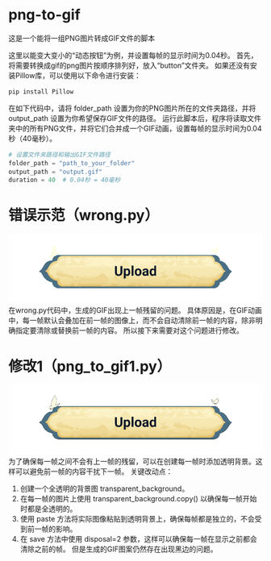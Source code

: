 # png-to-gif
这是一个能将一组PNG图片转成GIF文件的脚本

这里以能变大变小的“动态按钮”为例，并设置每帧的显示时间为0.04秒。
首先，将需要转换成gif的png图片按顺序排列好，放入“button”文件夹。
如果还没有安装Pillow库，可以使用以下命令进行安装：
```python
pip install Pillow
```

在如下代码中，请将 folder_path 设置为你的PNG图片所在的文件夹路径，并将 output_path 设置为你希望保存GIF文件的路径。
运行此脚本后，程序将读取文件夹中的所有PNG文件，并将它们合并成一个GIF动画，设置每帧的显示时间为0.04秒（40毫秒）。
```python
# 设置文件夹路径和输出GIF文件路径
folder_path = "path_to_your_folder"
output_path = "output.gif"
duration = 40  # 0.04秒 = 40毫秒
```

# 错误示范（wrong.py）
![image](https://github.com/motortor/png-to-gif/blob/main/wrong.gif)
在wrong.py代码中，生成的GIF出现上一帧残留的问题。
具体原因是，在GIF动画中，每一帧默认会叠加在前一帧的图像上，而不会自动清除前一帧的内容，除非明确指定要清除或替换前一帧的内容。
所以接下来需要对这个问题进行修改。

# 修改1（png_to_gif1.py）
![image](https://github.com/motortor/png-to-gif/blob/main/output1.gif)
为了确保每一帧之间不会有上一帧的残留，可以在创建每一帧时添加透明背景。这样可以避免前一帧的内容干扰下一帧。
关键改动点：
1. 创建一个全透明的背景图 transparent_background。
2. 在每一帧的图片上使用 transparent_background.copy() 以确保每一帧开始时都是全透明的。
3. 使用 paste 方法将实际图像粘贴到透明背景上，确保每帧都是独立的，不会受到前一帧的影响。
4. 在 save 方法中使用 disposal=2 参数，这样可以确保每一帧在显示之前都会清除之前的帧。
但是生成的GIF图案仍然存在出现黑边的问题。

